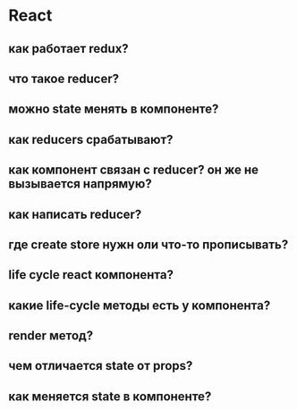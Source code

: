 # React

## как работает redux?

## что такое reducer?

## можно state менять в компоненте?

## как reducers срабатывают?

## как компонент связан с reducer? он же не вызывается напрямую?

## как написать reducer?

## где create store нужн оли что-то прописывать?

## life cycle react компонента?

## какие life-cycle методы есть у компонента?

## render метод?

## чем отличается state от props?

## как меняется state в компоненте?


